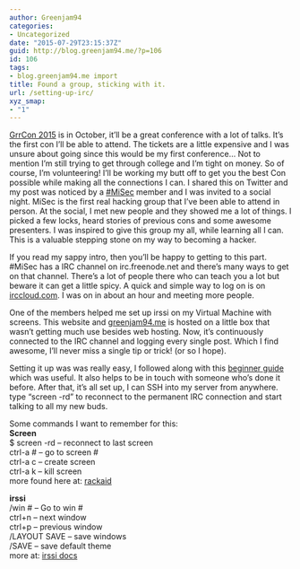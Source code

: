 ```yaml
---
author: Greenjam94
categories:
- Uncategorized
date: "2015-07-29T23:15:37Z"
guid: http://blog.greenjam94.me/?p=106
id: 106
tags:
- blog.greenjam94.me import
title: Found a group, sticking with it.
url: /setting-up-irc/
xyz_smap:
- "1"
---
```


[GrrCon 2015](http://grrcon.com/) is in October, it’ll be a great conference with a lot of talks. It’s the first con I’ll be able to attend. The tickets are a little expensive and I was unsure about going since this would be my first conference… Not to mention I’m still trying to get through college and I’m tight on money. So of course, I’m volunteering! I’ll be working my butt off to get you the best Con possible while making all the connections I can. I shared this on Twitter and my post was noticed by a [\#MiSec](http://michsec.org/) member and I was invited to a social night. MiSec is the first real hacking group that I’ve been able to attend in person. At the social, I met new people and they showed me a lot of things. I picked a few locks, heard stories of previous cons and some awesome presenters. I was inspired to give this group my all, while learning all I can. This is a valuable stepping stone on my way to becoming a hacker.

If you read my sappy intro, then you’ll be happy to getting to this part. #MiSec has a IRC channel on irc.freenode.net and there’s many ways to get on that channel. There’s a lot of people there who can teach you a lot but beware it can get a little spicy. A quick and simple way to log on is on [irccloud.com](http://www.irccloud.com). I was on in about an hour and meeting more people.

One of the members helped me set up irssi on my Virtual Machine with screens. This website and [greenjam94.me](http://greenjam94.me) is hosted on a little box that wasn’t getting much use besides web hosting. Now, it’s continuously connected to the IRC channel and logging every single post. Which I find awesome, I’ll never miss a single tip or trick! (or so I hope).

Setting it up was was really easy, I followed along with this [beginner guide](http://www.irssi.org/beginner) which was useful. It also helps to be in touch with someone who’s done it before. After that, it’s all set up, I can SSH into my server from anywhere. type “screen -rd” to reconnect to the permanent IRC connection and start talking to all my new buds.

Some commands I want to remember for this:  
**Screen**  
$ screen -rd – reconnect to last screen  
ctrl-a # – go to screen #  
ctrl-a c – create screen  
ctrl-a k – kill screen  
more found here at: [rackaid](http://www.rackaid.com/blog/linux-screen-tutorial-and-how-to/)

**irssi**  
/win # – Go to win #  
ctrl+n – next window  
ctrl+p – previous window  
/LAYOUT SAVE – save windows  
/SAVE – save default theme  
more at: [irssi docs](http://www.irssi.org/documentation/manual)